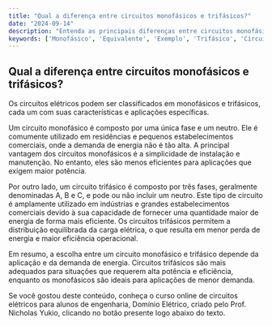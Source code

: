 ```yaml
---
title: "Qual a diferença entre circuitos monofásicos e trifásicos?"
date: "2024-09-14"
description: "Entenda as principais diferenças entre circuitos monofásicos e trifásicos no contexto de engenharia elétrica."
keywords: ['Monofásico', 'Equivalente', 'Exemplo', 'Trifásico', 'Circuito', 'Resolvido', 'Aplicação']
---
```


## Qual a diferença entre circuitos monofásicos e trifásicos?

Os circuitos elétricos podem ser classificados em monofásicos e trifásicos, cada um com suas características e aplicações específicas. 

Um circuito monofásico é composto por uma única fase e um neutro. Ele é comumente utilizado em residências e pequenos estabelecimentos comerciais, onde a demanda de energia não é tão alta. A principal vantagem dos circuitos monofásicos é a simplicidade de instalação e manutenção. No entanto, eles são menos eficientes para aplicações que exigem maior potência.

Por outro lado, um circuito trifásico é composto por três fases, geralmente denominadas A, B e C, e pode ou não incluir um neutro. Este tipo de circuito é amplamente utilizado em indústrias e grandes estabelecimentos comerciais devido à sua capacidade de fornecer uma quantidade maior de energia de forma mais eficiente. Os circuitos trifásicos permitem a distribuição equilibrada da carga elétrica, o que resulta em menor perda de energia e maior eficiência operacional.

Em resumo, a escolha entre um circuito monofásico e trifásico depende da aplicação e da demanda de energia. Circuitos trifásicos são mais adequados para situações que requerem alta potência e eficiência, enquanto os monofásicos são ideais para aplicações de menor demanda.

Se você gostou deste conteúdo, conheça o curso online de circuitos elétricos para alunos de engenharia, Domínio Elétrico, criado pelo Prof. Nicholas Yukio, clicando no botão presente logo abaixo do texto.